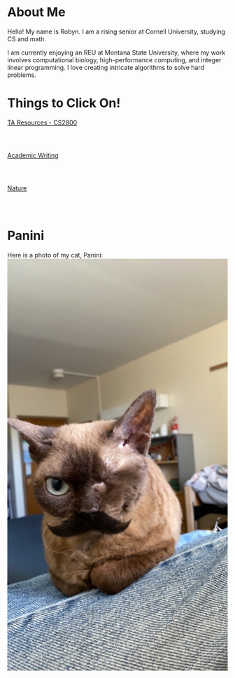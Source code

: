 
# About Me


Hello! My name is Robyn. I am a rising senior at Cornell University, studying CS and math.

I am currently enjoying an REU at Montana State University, where my work involves computational biology, high-performance computing, and integer linear programming. I love creating intricate algorithms to solve hard problems. 


# Things to Click On!
[TA Resources - CS2800](cs2800/cs2800.md)
<div style="height: 30px;"></div>

[Academic Writing](ScientificWriting/writing.md)
<div style="height: 30px;"></div>

[Nature](Nature/nature.md)
<div style="height: 30px;"></div>

# Panini
Here is a photo of my cat, Panini:
![Cat Photo](images/panini.jpeg)